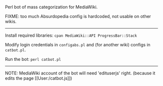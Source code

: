 Perl bot of mass categorization for MediaWiki.

FIXME: too much Absurdopedia config is hardcoded, not usable on other wikis.

----

Install required libraries:
`cpan MediaWiki::API ProgressBar::Stack`

Modify login credentials in `configabs.pl` and (for another wiki) configs in `catbot.pl`.

Run the bot:
`perl catbot.pl`

----

NOTE: MediaWiki account of the bot will need 'edituserjs' right.
(because it edits the page [[User:<other-user>/catbot.js]])
